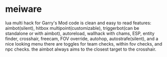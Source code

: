 # meiware
lua multi hack for Garry's Mod
code is clean and easy to read
features: aimbot(silent), hitbox multipoint(customizable), triggerbot(can be standalone or with aimbot), autoreload, wallhack with chams, ESP, entity finder, crosshair, freecam, FOV override, autohop, autostrafe(silent), and a nice looking menu
there are toggles for team checks, within fov checks, and npc checks. the aimbot always aims to the closest target to the crosshair.
